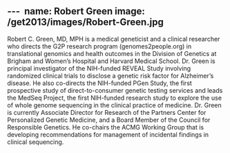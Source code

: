 --- 
name: Robert Green
image: /get2013/images/Robert-Green.jpg
---

Robert C. Green, MD, MPH is a medical geneticist and a clinical researcher who directs the G2P research program (genomes2people.org) in translational genomics and health outcomes in the Division of Genetics at Brigham and Women’s Hospital and Harvard Medical School. Dr. Green is principal investigator of the NIH-funded REVEAL Study involving randomized clinical trials to disclose a genetic risk factor for Alzheimer’s disease. He also co-directs the NIH-funded PGen Study, the first prospective study of direct-to-consumer genetic testing services and leads the MedSeq Project, the first NIH-funded research study to explore the use of whole genome sequencing in the clinical practice of medicine. Dr. Green is currently Associate Director for Research of the Partners Center for Personalized Genetic Medicine, and a Board Member of the Council for Responsible Genetics. He co-chairs the ACMG Working Group that is developing recommendations for management of incidental findings in clinical sequencing.
